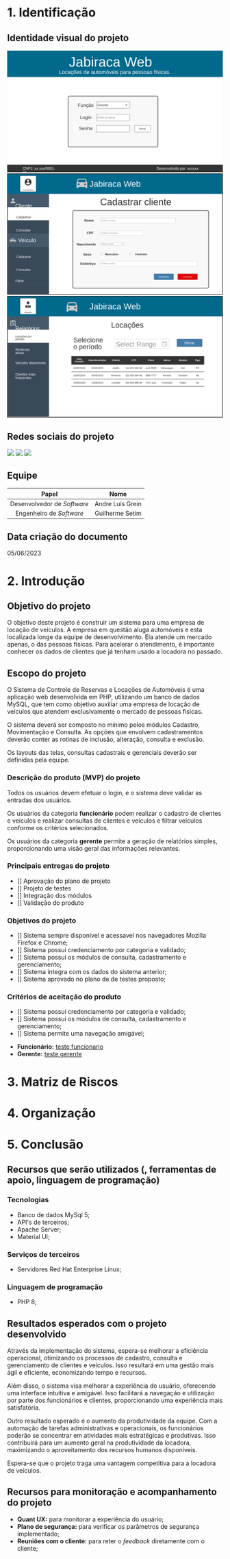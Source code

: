 # 1. Identificação
## Identidade visual do projeto
![index](/assets/01-a-01.png)
![funcionario](/assets/01-a-02.png)
![gerente](/assets/01-a-03.png)

## Redes sociais do projeto
<div>
    <a href="https://www.instagram.com/engenhariasoftware/" target="_blank"> <img src="https://img.shields.io/badge/Facebook-1877F2?style=for-the-badge&logo=facebook&logoColor=white" target="_blank"></a>
    <a href="https://www.instagram.com/engenhariasoftware/" target="_blank"> <img src="https://img.shields.io/badge/Instagram-E4405F?style=for-the-badge&logo=instagram&logoColor=white" target="_blank"></a>
    <a href="https://www.instagram.com/engenhariasoftware/" target="_blank"> <img src="https://img.shields.io/badge/LinkedIn-0077B5?style=for-the-badge&logo=linkedin&logoColor=white" target="_blank"></a>
</div>

## Equipe

Papel | Nome
:-----: | :------:
Desenvolvedor de *Software* | Andre Luis Grein
Engenheiro de *Software* | Guilherme Setim


## Data criação do documento
05/06/2023



# 2. Introdução
## Objetivo do projeto
O objetivo deste projeto é construir um sistema para uma empresa de locação de veículos. A empresa em questão aluga automóveis e esta localizada longe da equipe de desenvolvimento. Ela atende um mercado apenas, o das pessoas físicas. Para acelerar o atendimento, é importante conhecer os dados de clientes que já tenham usado a locadora no passado. 

## Escopo do projeto
O Sistema de Controle de Reservas e Locações de Automóveis é uma aplicação web desenvolvida em PHP, utilizando um banco de dados MySQL, que tem como objetivo auxiliar uma empresa de locação de veículos que atendem exclusivamente o mercado de pessoas físicas.

O sistema deverá ser composto no mínimo pelos módulos Cadastro, Movimentação e Consulta. As opções que envolvem cadastramentos deverão conter as rotinas de inclusão, alteração, consulta e exclusão. 

Os layouts das telas, consultas cadastrais e gerenciais deverão ser definidas pela equipe.

### Descrição do produto (MVP) do projeto
Todos os usuários devem efetuar o login, e o sistema deve validar as entradas dos usuários.

Os usuários da categoria **funcionário** podem  realizar o cadastro de clientes e veículos e realizar consultas de clientes e veículos e filtrar veículos conforme os critérios selecionados. 

Os usuários da categoria **gerente** permite a geração de relatórios simples, proporcionando uma visão geral das informações relevantes.

### Principais entregas do projeto
- [] Aprovação do plano de projeto
- [] Projeto de testes
- [] Integração dos módulos
- [] Validação do produto

### Objetivos do projeto
- [] Sistema sempre disponível e acessavel nos navegadores Mozilla Firefox e Chrome;
- [] Sistema possui credenciamento por categoria e validado;
- [] Sistema possui os módulos de consulta, cadastramento e gerenciamento;
- [] Sistema integra com os dados do sistema anterior;
- [] Sistema aprovado no plano de de testes proposto;

### Critérios de aceitação do produto
- [] Sistema possui credenciamento por categoria e validado;
- [] Sistema possui os módulos de consulta, cadastramento e gerenciamento;
- [] Sistema permite uma navegação amigável;


* **Funcionário:** [teste funcionario](https://quant-ux.com/#/test.html?h=a2aa10arj2gWslpVfK49EWSL2Zzhy6PuAx8zy8rbZjJJFs4XXFXgPQOVAcX2)
* **Gerente:** [teste gerente](https://quant-ux.com/#/test.html?h=a2aa10aWiyRKwAGU1wQSqIYSY73Oui0TL6pycLrRo4huowl8L7R7UYWpczWK)



# 3. Matriz de Riscos

# 4. Organização 


# 5. Conclusão
## Recursos que serão utilizados (, ferramentas de apoio, linguagem de programação)
### Tecnologias
* Banco de dados MySql 5;
* API's de terceiros;
* Apache Server;
* Material UI;

### Serviços de terceiros
* Servidores Red Hat Enterprise Linux;

### Linguagem de programação
* PHP 8;

## Resultados esperados com o projeto desenvolvido
Através da implementação do sistema, espera-se melhorar a eficiência operacional, otimizando os processos de cadastro, consulta e gerenciamento de clientes e veículos. Isso resultará em uma gestão mais ágil e eficiente, economizando tempo e recursos.

Além disso, o sistema visa melhorar a experiência do usuário, oferecendo uma interface intuitiva e amigável. Isso facilitará a navegação e utilização por parte dos funcionários e clientes, proporcionando uma experiência mais satisfatória.

Outro resultado esperado é o aumento da produtividade da equipe. Com a automação de tarefas administrativas e operacionais, os funcionários poderão se concentrar em atividades mais estratégicas e produtivas. Isso contribuirá para um aumento geral na produtividade da locadora, maximizando o aproveitamento dos recursos humanos disponíveis.

Espera-se que o projeto traga uma vantagem competitiva para a locadora de veículos.

## Recursos para monitoração e acompanhamento do projeto
* **Quant UX:** para monitorar a experiência do usuário;
* **Plano de segurança:** para verificar os parãmetros de segurança implementado;
* **Reuniões com o cliente:** para reter o *feedback* diretamente com o cliente;